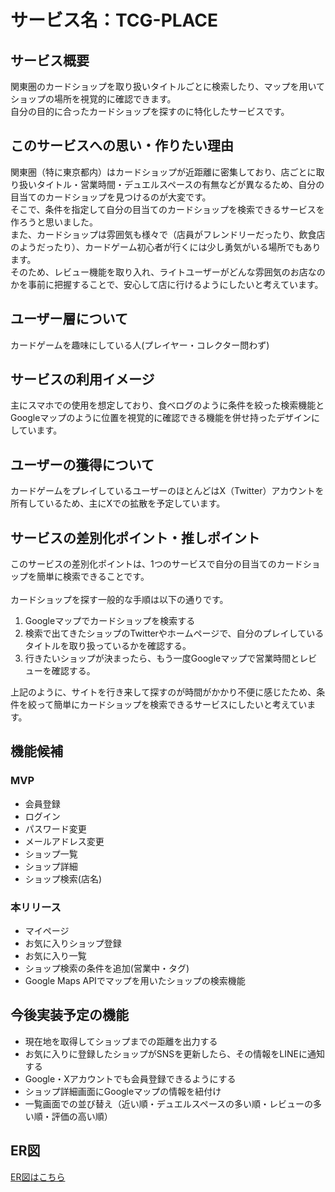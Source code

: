 # サービス名：TCG-PLACE


## サービス概要
関東圏のカードショップを取り扱いタイトルごとに検索したり、マップを用いてショップの場所を視覚的に確認できます。<br>
自分の目的に合ったカードショップを探すのに特化したサービスです。

## このサービスへの思い・作りたい理由
関東圏（特に東京都内）はカードショップが近距離に密集しており、店ごとに取り扱いタイトル・営業時間・デュエルスペースの有無などが異なるため、自分の目当てのカードショップを見つけるのが大変です。<br>
そこで、条件を指定して自分の目当てのカードショップを検索できるサービスを作ろうと思いました。<br>
また、カードショップは雰囲気も様々で（店員がフレンドリーだったり、飲食店のようだったり）、カードゲーム初心者が行くには少し勇気がいる場所でもあります。<br>
そのため、レビュー機能を取り入れ、ライトユーザーがどんな雰囲気のお店なのかを事前に把握することで、安心して店に行けるようにしたいと考えています。<br>

## ユーザー層について
カードゲームを趣味にしている人(プレイヤー・コレクター問わず)

## サービスの利用イメージ
主にスマホでの使用を想定しており、食べログのように条件を絞った検索機能とGoogleマップのように位置を視覚的に確認できる機能を併せ持ったデザインにしています。

## ユーザーの獲得について
カードゲームをプレイしているユーザーのほとんどはX（Twitter）アカウントを所有しているため、主にXでの拡散を予定しています。

## サービスの差別化ポイント・推しポイント
このサービスの差別化ポイントは、1つのサービスで自分の目当てのカードショップを簡単に検索できることです。<br><br>
カードショップを探す一般的な手順は以下の通りです。
1. Googleマップでカードショップを検索する<br>
2. 検索で出てきたショップのTwitterやホームページで、自分のプレイしているタイトルを取り扱っているかを確認する。
3. 行きたいショップが決まったら、もう一度Googleマップで営業時間とレビューを確認する。

上記のように、サイトを行き来して探すのが時間がかかり不便に感じたため、条件を絞って簡単にカードショップを検索できるサービスにしたいと考えています。

## 機能候補
### MVP

* 会員登録
* ログイン
* パスワード変更
* メールアドレス変更
* ショップ一覧
* ショップ詳細
* ショップ検索(店名)


### 本リリース

* マイページ
* お気に入りショップ登録
* お気に入り一覧
* ショップ検索の条件を追加(営業中・タグ)
* Google Maps APIでマップを用いたショップの検索機能

## 今後実装予定の機能

* 現在地を取得してショップまでの距離を出力する
* お気に入りに登録したショップがSNSを更新したら、その情報をLINEに通知する
* Google・Xアカウントでも会員登録できるようにする
* ショップ詳細画面にGoogleマップの情報を紐付け
* 一覧画面での並び替え（近い順・デュエルスペースの多い順・レビューの多い順・評価の高い順）


## ER図
[ER図はこちら](https://i.gyazo.com/dff08d98a9f76553034946ab621cd0c1.png)

